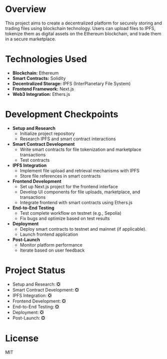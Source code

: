 # Overview

This project aims to create a decentralized platform for securely storing and trading files using blockchain technology. Users can upload files to IPFS, tokenize them as digital assets on the Ethereum blockchain, and trade them in a secure marketplace.

# Technologies Used

- **Blockchain:** Ethereum
- **Smart Contracts:** Solidity
- **Decentralized Storage:** IPFS (InterPlanetary File System)
- **Frontend Framework:** Next.js
- **Web3 Integration:** Ethers.js

# Development Checkpoints

- **Setup and Research**
  - Initialize project repository
  - Research IPFS and smart contract interactions
- **Smart Contract Development**
  - Write smart contracts for file tokenization and marketplace transactions
  - Test contracts
- **IPFS Integration**
  - Implement file upload and retrieval mechanisms with IPFS
  - Store file references in smart contracts
- **Frontend Development**
  - Set up Next.js project for the frontend interface
  - Develop UI components for file uploads, marketplace, and transactions
  - Integrate frontend with smart contracts using Ethers.js
- **End-to-End Testing**
  - Test complete workflow on testnet (e.g., Sepolia)
  - Fix bugs and optimize based on test results
- **Deployment**
  - Deploy smart contracts to testnet and mainnet (if applicable).
  - Launch frontend application
- **Post-Launch**
  - Monitor platform performance
  - Iterate based on user feedback

# Project Status

- Setup and Research: ❎
- Smart Contract Development: ❎
- IPFS Integration: ❎
- Frontend Development: ❎
- End-to-End Testing: ❎
- Deployment: ❎
- Post-Launch: ❎

# License

MIT
